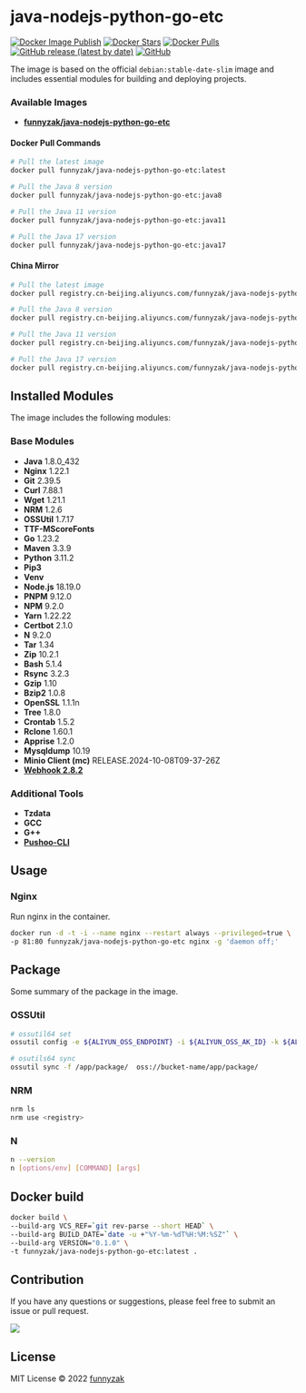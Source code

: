 # java-nodejs-python-go-etc

[![Docker Image Publish](https://github.com/funnyzak/java-nodejs-python-go-etc-docker/actions/workflows/image-publish.yml/badge.svg)](https://github.com/funnyzak/java-nodejs-python-go-etc-docker/actions/workflows/image-publish.yml)
[![Docker Stars][docker-star-image]][repository-url]
[![Docker Pulls][docker-pull-image]][repository-url]
[![GitHub release (latest by date)][latest-release]][repository-url]
[![GitHub][license-image]][repository-url]

The image is based on the official `debian:stable-date-slim` image and includes essential modules for building and deploying projects.

### Available Images

- **[funnyzak/java-nodejs-python-go-etc](https://hub.docker.com/r/funnyzak/java-nodejs-python-go-etc)**

#### Docker Pull Commands

```bash
# Pull the latest image
docker pull funnyzak/java-nodejs-python-go-etc:latest

# Pull the Java 8 version
docker pull funnyzak/java-nodejs-python-go-etc:java8

# Pull the Java 11 version
docker pull funnyzak/java-nodejs-python-go-etc:java11

# Pull the Java 17 version
docker pull funnyzak/java-nodejs-python-go-etc:java17
```

#### China Mirror

```bash
# Pull the latest image
docker pull registry.cn-beijing.aliyuncs.com/funnyzak/java-nodejs-python-go-etc:latest

# Pull the Java 8 version
docker pull registry.cn-beijing.aliyuncs.com/funnyzak/java-nodejs-python-go-etc:java8

# Pull the Java 11 version
docker pull registry.cn-beijing.aliyuncs.com/funnyzak/java-nodejs-python-go-etc:java11

# Pull the Java 17 version
docker pull registry.cn-beijing.aliyuncs.com/funnyzak/java-nodejs-python-go-etc:java17
```

## Installed Modules

The image includes the following modules:

### Base Modules

- **Java** 1.8.0_432
- **Nginx** 1.22.1
- **Git** 2.39.5
- **Curl** 7.88.1
- **Wget** 1.21.1
- **NRM** 1.2.6
- **OSSUtil** 1.7.17
- **TTF-MScoreFonts**
- **Go** 1.23.2
- **Maven** 3.3.9
- **Python** 3.11.2
- **Pip3**
- **Venv**
- **Node.js** 18.19.0
- **PNPM** 9.12.0
- **NPM** 9.2.0
- **Yarn** 1.22.22
- **Certbot** 2.1.0
- **N** 9.2.0
- **Tar** 1.34
- **Zip** 10.2.1
- **Bash** 5.1.4
- **Rsync** 3.2.3
- **Gzip** 1.10
- **Bzip2** 1.0.8
- **OpenSSL** 1.1.1n
- **Tree** 1.8.0
- **Crontab** 1.5.2
- **Rclone** 1.60.1
- **Apprise** 1.2.0
- **Mysqldump** 10.19
- **Minio Client (mc)** RELEASE.2024-10-08T09-37-26Z
- **[Webhook 2.8.2](https://github.com/adnanh/webhook)**

### Additional Tools

- **Tzdata**
- **GCC**
- **G++**
- **[Pushoo-CLI](https://github.com/funnyzak/pushoo-cli)**

## Usage

### Nginx

Run nginx in the container.

```bash
docker run -d -t -i --name nginx --restart always --privileged=true \
-p 81:80 funnyzak/java-nodejs-python-go-etc nginx -g 'daemon off;'
```

## Package

Some summary of the package in the image.

### OSSUtil

```bash
# ossutil64 set
ossutil config -e ${ALIYUN_OSS_ENDPOINT} -i ${ALIYUN_OSS_AK_ID} -k ${ALIYUN_OSS_AK_SID} -L CH

# osutils64 sync
ossutil sync -f /app/package/  oss://bucket-name/app/package/
```

### NRM

```bash
nrm ls
nrm use <registry>
```

### N

```bash
n --version
n [options/env] [COMMAND] [args]
```

## Docker build

```bash
docker build \
--build-arg VCS_REF=`git rev-parse --short HEAD` \
--build-arg BUILD_DATE=`date -u +"%Y-%m-%dT%H:%M:%SZ"` \
--build-arg VERSION="0.1.0" \
-t funnyzak/java-nodejs-python-go-etc:latest .
```

## Contribution

If you have any questions or suggestions, please feel free to submit an issue or pull request.

<a href="https://github.com/funnyzak/java-nodejs-python-go-etc-docker/graphs/contributors">
  <img src="https://contrib.rocks/image?repo=funnyzak/java-nodejs-python-go-etc-docker" />
</a>

## License

MIT License © 2022 [funnyzak](https://github.com/funnyzak)

[build-status-image]: https://github.com/funnyzak/java-nodejs-python-go-etc-docker/actions/workflows/build.yml/badge.svg
[build-status]: https://github.com/funnyzak/java-nodejs-python-go-etc-docker/actions
[repository-url]: https://github.com/funnyzak/java-nodejs-python-go-etc-docker
[license-image]: https://img.shields.io/github/license/funnyzak/java-nodejs-python-go-etc-docker?style=flat-square&logo=github&logoColor=white&label=license
[latest-release]: https://img.shields.io/github/v/release/funnyzak/java-nodejs-python-go-etc-docker
[docker-star-image]: https://img.shields.io/docker/stars/funnyzak/java-nodejs-python-go-etc.svg?style=flat-square
[docker-pull-image]: https://img.shields.io/docker/pulls/funnyzak/java-nodejs-python-go-etc.svg?style=flat-square
[docker-image-size]: https://img.shields.io/docker/image-size/funnyzak/java-nodejs-python-go-etc
[docker-hub-url]: https://hub.docker.com/r/funnyzak/java-nodejs-python-go-etc
[java11-docker-image-size]: https://img.shields.io/docker/image-size/funnyzak/java11-nodejs-python-go-etc
[java11-docker-hub-url]: https://hub.docker.com/r/funnyzak/java11-nodejs-python-go-etc